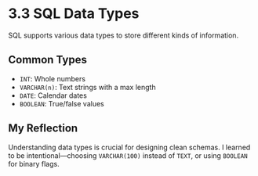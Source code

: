 # 3.3 SQL Data Types

SQL supports various data types to store different kinds of information.

## Common Types
- `INT`: Whole numbers
- `VARCHAR(n)`: Text strings with a max length
- `DATE`: Calendar dates
- `BOOLEAN`: True/false values

## My Reflection
Understanding data types is crucial for designing clean schemas. I learned to be intentional—choosing `VARCHAR(100)` instead of `TEXT`, or using `BOOLEAN` for binary flags.
